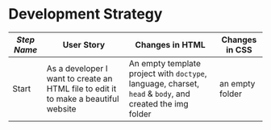 # Development Strategy

| _Step Name_ | User Story | Changes in HTML | Changes in CSS |
| --- | --- | --- | --- |
| Start | As a developer I want to create an HTML file to edit it to make a beautiful website | An empty template project with `doctype`, language, charset, `head` & `body`, and created the img folder | an empty folder |
